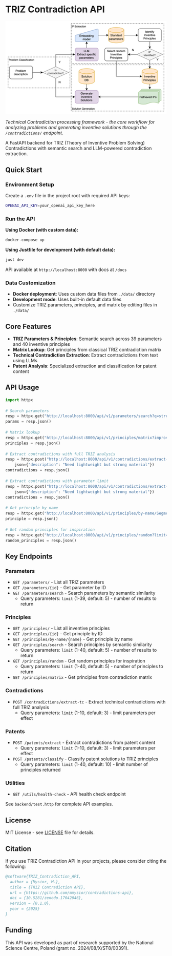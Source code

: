 # TRIZ Contradiction API

![TRIZ API Architecture](docs/assets/scheme.png)

*Technical Contradiction processing framework - the core workflow for analyzing problems and generating inventive solutions through the `/contradictions/` endpoint.*

A FastAPI backend for TRIZ (Theory of Inventive Problem Solving) Contradictions with semantic search and LLM-powered contradiction extraction.

## Quick Start

### Environment Setup

Create a `.env` file in the project root with required API keys:

```bash
OPENAI_API_KEY=your_openai_api_key_here
```

### Run the API

**Using Docker (with custom data):**
```bash
docker-compose up
```

**Using Justfile for development (with default data):**
```bash
just dev
```

API available at `http://localhost:8000` with docs at `/docs`

### Data Customization

- **Docker deployment**: Uses custom data files from `./data/` directory
- **Development mode**: Uses built-in default data files
- Customize TRIZ parameters, principles, and matrix by editing files in `./data/`

## Core Features

- **TRIZ Parameters & Principles**: Semantic search across 39 parameters and 40 inventive principles
- **Matrix Lookup**: Get principles from classical TRIZ contradiction matrix
- **Technical Contradiction Extraction**: Extract contradictions from text using LLMs
- **Patent Analysis**: Specialized extraction and classification for patent content

## API Usage

```python
import httpx

# Search parameters
resp = httpx.get("http://localhost:8000/api/v1/parameters/search?q=strength&top_k=5")
params = resp.json()

# Matrix lookup  
resp = httpx.get("http://localhost:8000/api/v1/principles/matrix?improving=1&preserving=3")
principles = resp.json()

# Extract contradictions with full TRIZ analysis
resp = httpx.post("http://localhost:8000/api/v1/contradictions/extract-tc", 
    json={"description": "Need lightweight but strong material"})
contradictions = resp.json()

# Extract contradictions with parameter limit
resp = httpx.post("http://localhost:8000/api/v1/contradictions/extract-tc?limit=2", 
    json={"description": "Need lightweight but strong material"})
contradictions = resp.json()

# Get principle by name
resp = httpx.get("http://localhost:8000/api/v1/principles/by-name/Segmentation")
principle = resp.json()

# Get random principles for inspiration
resp = httpx.get("http://localhost:8000/api/v1/principles/random?limit=5")
random_principles = resp.json()
```

## Key Endpoints

### Parameters
- `GET /parameters/` - List all TRIZ parameters
- `GET /parameters/{id}` - Get parameter by ID
- `GET /parameters/search` - Search parameters by semantic similarity
  - Query parameters: `limit` (1-39, default: 5) - number of results to return

### Principles  
- `GET /principles/` - List all inventive principles
- `GET /principles/{id}` - Get principle by ID
- `GET /principles/by-name/{name}` - Get principle by name
- `GET /principles/search` - Search principles by semantic similarity
  - Query parameters: `limit` (1-40, default: 5) - number of results to return
- `GET /principles/random` - Get random principles for inspiration
  - Query parameters: `limit` (1-40, default: 5) - number of principles to return
- `GET /principles/matrix` - Get principles from contradiction matrix

### Contradictions
- `POST /contradictions/extract-tc` - Extract technical contradictions with full TRIZ analysis
  - Query parameters: `limit` (1-10, default: 3) - limit parameters per effect

### Patents
- `POST /patents/extract` - Extract contradictions from patent content
  - Query parameters: `limit` (1-10, default: 3) - limit parameters per effect
- `POST /patents/classify` - Classify patent solutions to TRIZ principles
  - Query parameters: `limit` (1-40, default: 10) - limit number of principles returned

### Utilities
- `GET /utils/health-check` - API health check endpoint

See `backend/test.http` for complete API examples.

## License

MIT License - see [LICENSE](LICENSE) file for details.

## Citation

If you use TRIZ Contradiction API in your projects, please consider citing the following:

```bibtex
@software{TRIZ_Contradiction_API,
  author = {Mysior, M.},
  title = {TRIZ Contradiction API},
  url = {https://github.com/mmysior/contradictions-api},
  doi = {10.5281/zenodo.17042046},
  version = {0.1.0},
  year = {2025}
}
```

## Funding

This API was developed as part of research supported by the National Science Centre, Poland (grant no. 2024/08/X/ST8/00391).

